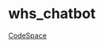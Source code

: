 # whs_chatbot

[CodeSpace](https://prod.liveshare.vsengsaas.visualstudio.com/join?4DB2080B971ABDCAED8A440A75D302027CB2)

